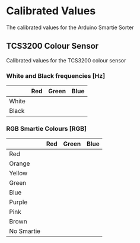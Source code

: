 # Calibrated Values

The calibrated values for the Arduino Smartie Sorter

## TCS3200 Colour Sensor

Calibrated values for the TCS3200 colour sensor

### White and Black frequencies [Hz]

|            | Red | Green | Blue |
|------------|-----|-------|------|
| White      |     |       |      |
| Black      |     |       |      |

### RGB Smartie Colours [RGB]

|            | Red | Green | Blue |
|------------|-----|-------|------|
| Red        |     |       |      |
| Orange     |     |       |      |
| Yellow     |     |       |      |
| Green      |     |       |      |
| Blue       |     |       |      |
| Purple     |     |       |      |
| Pink       |     |       |      |
| Brown      |     |       |      |
| No Smartie |     |       |      |
